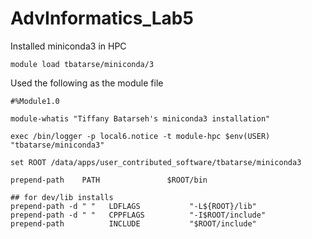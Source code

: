 # AdvInformatics_Lab5

Installed miniconda3 in HPC 

```
module load tbatarse/miniconda/3
```

Used the following as the module file 

```
#%Module1.0

module-whatis "Tiffany Batarseh's miniconda3 installation"

exec /bin/logger -p local6.notice -t module-hpc $env(USER) "tbatarse/miniconda3"

set ROOT /data/apps/user_contributed_software/tbatarse/miniconda3

prepend-path    PATH               $ROOT/bin

## for dev/lib installs
prepend-path -d " "   LDFLAGS           "-L${ROOT}/lib"
prepend-path -d " "   CPPFLAGS          "-I$ROOT/include"
prepend-path          INCLUDE           "$ROOT/include"
```

